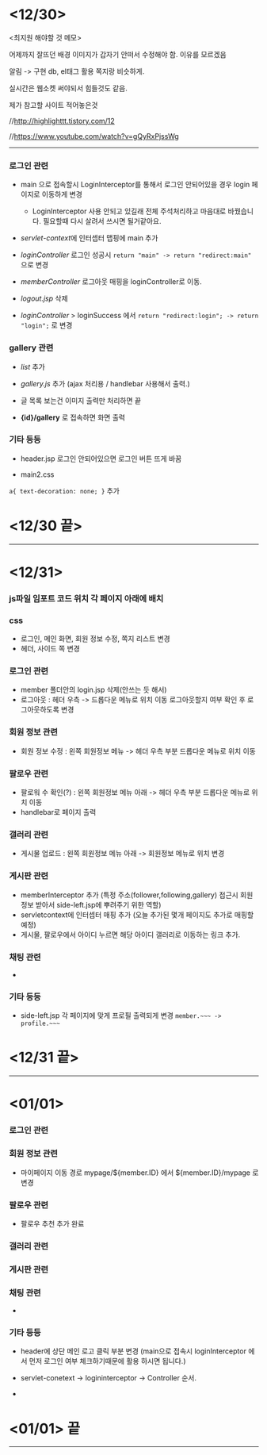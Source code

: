 # <12/30>

<최지원 해야할 것 메모>

어제까지 잘뜨던 배경 이미지가 갑자기 안떠서 수정해야 함. 이유를 모르겠음

알림 -> 구현 db, el태그 활용 쪽지랑 비슷하게. 

실시간은 웹소켓 써야되서 힘들것도 같음.

제가 참고할 사이트 적어놓은것

//http://highlighttt.tistory.com/12 

//https://www.youtube.com/watch?v=gQyRxPjssWg

---

### 로그인 관련

- main 으로 접속할시 LoginInterceptor를 통해서 로그인 안되어있을 경우 login 페이지로 이동하게 변경 

	- LoginInterceptor 사용 안되고 있길래 전체 주석처리하고 마음대로 바꿨습니다.
	필요할때 다시 살려서 쓰시면 될거같아요.

- *servlet-context*에 인터셉터 맵핑에 main 추가

- *loginController* 로그인 성공시 ```return "main" -> return "redirect:main"``` 으로 변경

- *memberController* 로그아웃 매핑을 loginController로 이동.

- *logout.jsp* 삭제

- *loginController* > loginSuccess 에서 ```return "redirect:login"; -> return "login";``` 로 변경

### gallery 관련

- *list* 추가

- *gallery.js* 추가 (ajax 처리용 / handlebar 사용해서 출력.)

- 글 목록 보는건  이미지 출력만 처리하면 끝

- **{id}/gallery** 로 접속하면 화면 출력


### 기타 등등
- header.jsp 로그인 안되어있으면 로그인 버튼 뜨게 바꿈


- main2.css 

```a{ text-decoration: none; }``` 추가

# <12/30 끝>

---

# <12/31>

### js파일 임포트 코드 위치 각 페이지 아래에 배치

### css
- 로그인, 메인 화면, 회원 정보 수정, 쪽지 리스트 변경
- 헤더, 사이드 쪽 변경

### 로그인 관련
- member 폴더안의 login.jsp 삭제(안쓰는 듯 해서)
- 로그아웃 : 헤더 우측 -> 드롭다운 메뉴로 위치 이동
		     로그아웃할지 여부 확인 후 로그아웃하도록 변경

### 회원 정보 관련
- 회원 정보 수정 : 왼쪽 회원정보 메뉴 -> 헤더 우측 부분 드롭다운 메뉴로 위치 이동

### 팔로우 관련
- 팔로워 수 확인(?) : 왼쪽 회원정보 메뉴 아래 -> 헤더 우측 부분 드롭다운 메뉴로 위치 이동 
- handlebar로 페이지 출력
### 갤러리 관련
- 게시물 업로드 : 왼쪽 회원정보 메뉴 아래 -> 회원정보 메뉴로 위치 변경

### 게시판 관련
- memberInterceptor 추가 (특정 주소(follower,following,gallery) 접근시 회원 정보 받아서 side-left.jsp에 뿌려주기 위한 역할)
- servletcontext에 인터셉터 매핑 추가 (오늘 추가된 몇개 페이지도 추가로 매핑할 예정)
- 게시물, 팔로우에서 아이디 누르면 해당 아이디 갤러리로 이동하는 링크 추가.

### 채팅 관련
-

### 기타 등등
- side-left.jsp 각 페이지에 맞게 프로필 출력되게 변경 
```member.~~~ -> profile.~~~```

# <12/31 끝>
---


# <01/01>

### 로그인 관련

### 회원 정보 관련
- 마이페이지 이동 경로  mypage/${member.ID} 에서 ${member.ID}/mypage 로 변경

### 팔로우 관련
- 팔로우 추천 추가 완료

### 갤러리 관련

### 게시판 관련

### 채팅 관련
-
### 기타 등등
- header에 상단 메인 로고 클릭 부분 변경 (main으로 접속시 loginInterceptor 에서 먼저 로그인 여부 체크하기때문에 활용 하시면 됩니다.)
- servlet-conetext -> logininterceptor -> Controller 순서.

-
# <01/01> 끝
---
